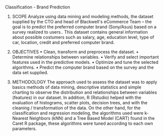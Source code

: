 Classification - Brand Prediction

1.	SCOPE
Analyze using data mining and modeling methods, the dataset supplied by the CTO and head of Blackwell's eCommerce Team – the goal is to predict the preferred computer brand (Sony/Asus) based on a survey realized to users..
This dataset contains general information about possible costumers such as salary, age, education level, type of car, location, credit and preferred computer brand.

2.	OBJECTIVES
•	Clean, transform and preprocess the dataset.
•	Determine relationships between variables. 
•	Verify and select important features used in the predictive models.
•	Optimize and tune the selected algorithms.
•	Predict the computer brand based on the survey and the data set supplied.

3.	METHODOLOGY
The approach used to assess the dataset was to apply basics methods of data mining, descriptive statistics and simple charting to observe the distribution and relationships between variables (features) in our dataset.
In addition, R (Rstudio) helped with the evaluation of histograms, scatter plots, decision trees, and with the cleaning / transformation of the data.
On the other hand, for the classification and regression modeling, the algorithms used were k-Nearest Neighbors (kNN) and a Tree Based Model (CART) found in the Caret R package, these algorithms were tuned according to each own parameters.

